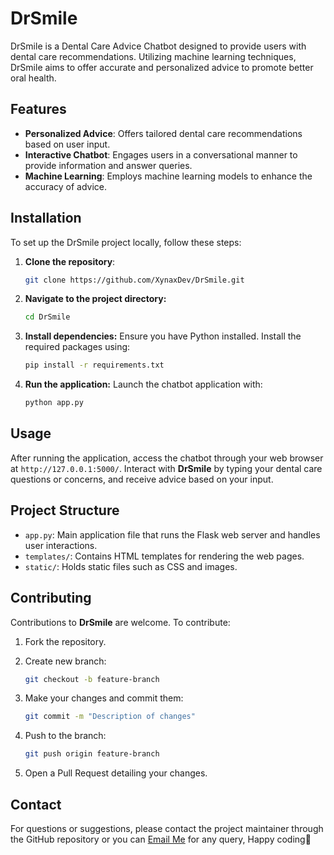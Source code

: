 # DrSmile

DrSmile is a Dental Care Advice Chatbot designed to provide users with dental care recommendations. Utilizing machine learning techniques, DrSmile aims to offer accurate and personalized advice to promote better oral health.

## Features

- **Personalized Advice**: Offers tailored dental care recommendations based on user input.
- **Interactive Chatbot**: Engages users in a conversational manner to provide information and answer queries.
- **Machine Learning**: Employs machine learning models to enhance the accuracy of advice.

## Installation

To set up the DrSmile project locally, follow these steps:

1. **Clone the repository**:
   
   ```bash
   git clone https://github.com/XynaxDev/DrSmile.git
   ```
2. **Navigate to the project directory:**
   ```bash
   cd DrSmile
   ```
3. **Install dependencies:** Ensure you have Python installed. Install the required packages using:
   ```bash
   pip install -r requirements.txt
   ```
4. **Run the application:** Launch the chatbot application with:
    ```bash
    python app.py
    ```
## Usage

After running the application, access the chatbot through your web browser at `http://127.0.0.1:5000/`. Interact with **DrSmile** by typing your dental care questions or concerns, and receive advice based on your input.

## Project Structure

- `app.py`: Main application file that runs the Flask web server and handles user interactions.
- `templates/`: Contains HTML templates for rendering the web pages.
- `static/`: Holds static files such as CSS and images.

## Contributing
Contributions to **DrSmile** are welcome. To contribute:

1. Fork the repository.
2. Create new branch:
   
   ```bash
   git checkout -b feature-branch
   ```
3. Make your changes and commit them:
   
   ```bash
   git commit -m "Description of changes"
   ```
4. Push to the branch:
   
   ```bash
   git push origin feature-branch
   ```
5. Open a Pull Request detailing your changes.
   
## Contact

For questions or suggestions, please contact the project maintainer through the GitHub repository or you can [Email Me](mailto:workforxynax@gmail.com) for any query, Happy coding👋


